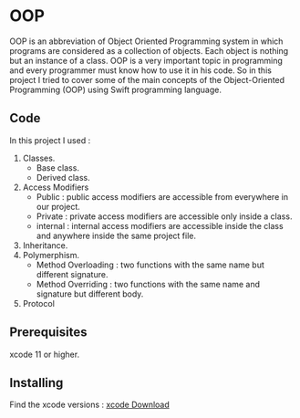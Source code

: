 # OOP
<p>
 OOP is an abbreviation of Object Oriented Programming system in which programs are considered as a collection of objects. Each object is nothing but an instance of a class. OOP is a very important topic in programming and every programmer must know how to use it in his code.
So in this project I tried to cover some of the main concepts of the Object-Oriented Programming (OOP) using Swift programming language.



## Code

<p>In this project I used : 
 <ol>
  <li>Classes.
    <ul>
      <li>Base class.</li>
      <li>Derived class.</li>
    </ul>
  </li>
  <li>Access Modifiers
    <ul>
      <li>Public : public access modifiers are accessible from everywhere in our project. </li>
      <li>Private :  private access modifiers are accessible only inside a class. </li>
      <li>internal : internal access modifiers are accessible inside the class and anywhere inside the same project file.</li>
    </ul>
  </li>
  <li>Inheritance.</li>
  <li>Polymerphism.
  <ul>
      <li>Method Overloading : two functions with the same name but different signature.</li>
      <li>Method Overriding : two functions with the same name and signature but different body.</li>
    </ul>
  </li>
  <li>Protocol
</ol> 
<p/>




## Prerequisites

xcode 11 or higher.


## Installing

Find the xcode versions : 
<a href="https://xcodereleases.com/" target="_blank">xcode Download</a>
